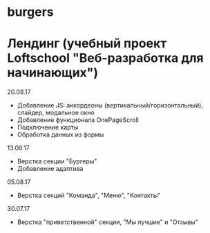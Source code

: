 # burgers
Лендинг (учебный проект Loftschool "Веб-разработка для начинающих")
==================================

20.08.17
* Добавление JS: аккордеоны (вертикальный/горизонтальный), слайдер, модальное окно
* Добавление функционала OnePageScroll
* Подключение карты
* Обработка данных из формы

13.08.17
* Верстка секции "Бургеры"
* Добавление адаптива

05.08.17
* Верстка секций "Команда", "Меню", "Контакты"

30.07.17
* Верстка "приветственной" секции, "Мы лучшие" и "Отзывы"
